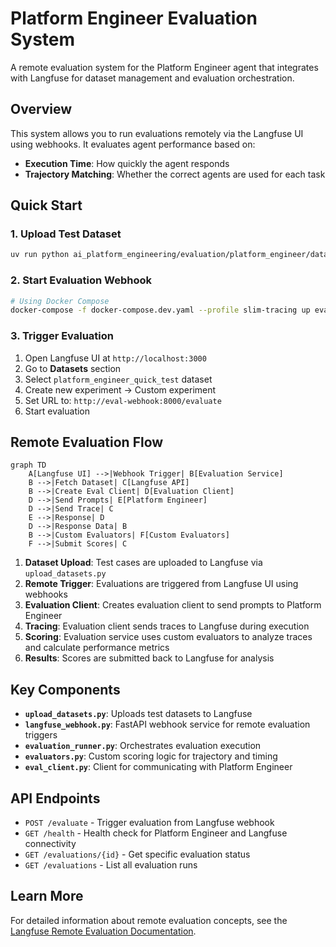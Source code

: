 # Platform Engineer Evaluation System

A remote evaluation system for the Platform Engineer agent that integrates with Langfuse for dataset management and evaluation orchestration.

## Overview

This system allows you to run evaluations remotely via the Langfuse UI using webhooks. It evaluates agent performance based on:
- **Execution Time**: How quickly the agent responds
- **Trajectory Matching**: Whether the correct agents are used for each task

## Quick Start

### 1. Upload Test Dataset

```bash
uv run python ai_platform_engineering/evaluation/platform_engineer/datasets/upload_datasets.py
```

### 2. Start Evaluation Webhook

```bash
# Using Docker Compose
docker-compose -f docker-compose.dev.yaml --profile slim-tracing up eval-webhook
```

### 3. Trigger Evaluation

1. Open Langfuse UI at `http://localhost:3000`
2. Go to **Datasets** section
3. Select `platform_engineer_quick_test` dataset
4. Create new experiment → Custom experiment
5. Set URL to: `http://eval-webhook:8000/evaluate`
6. Start evaluation

## Remote Evaluation Flow

```mermaid
graph TD
    A[Langfuse UI] -->|Webhook Trigger| B[Evaluation Service]
    B -->|Fetch Dataset| C[Langfuse API]
    B -->|Create Eval Client| D[Evaluation Client]
    D -->|Send Prompts| E[Platform Engineer]
    D -->|Send Trace| C
    E -->|Response| D
    D -->|Response Data| B
    B -->|Custom Evaluators| F[Custom Evaluators]
    F -->|Submit Scores| C
```

1. **Dataset Upload**: Test cases are uploaded to Langfuse via `upload_datasets.py`
2. **Remote Trigger**: Evaluations are triggered from Langfuse UI using webhooks
3. **Evaluation Client**: Creates evaluation client to send prompts to Platform Engineer
4. **Tracing**: Evaluation client sends traces to Langfuse during execution
5. **Scoring**: Evaluation service uses custom evaluators to analyze traces and calculate performance metrics
6. **Results**: Scores are submitted back to Langfuse for analysis

## Key Components

- **`upload_datasets.py`**: Uploads test datasets to Langfuse
- **`langfuse_webhook.py`**: FastAPI webhook service for remote evaluation triggers
- **`evaluation_runner.py`**: Orchestrates evaluation execution
- **`evaluators.py`**: Custom scoring logic for trajectory and timing
- **`eval_client.py`**: Client for communicating with Platform Engineer

## API Endpoints

- `POST /evaluate` - Trigger evaluation from Langfuse webhook
- `GET /health` - Health check for Platform Engineer and Langfuse connectivity
- `GET /evaluations/{id}` - Get specific evaluation status
- `GET /evaluations` - List all evaluation runs

## Learn More

For detailed information about remote evaluation concepts, see the [Langfuse Remote Evaluation Documentation](https://langfuse.com/docs/evaluation/dataset-runs/remote-run).